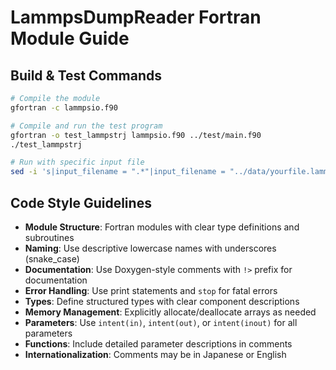 # LammpsDumpReader Fortran Module Guide

## Build & Test Commands
```bash
# Compile the module
gfortran -c lammpsio.f90

# Compile and run the test program
gfortran -o test_lammpstrj lammpsio.f90 ../test/main.f90
./test_lammpstrj

# Run with specific input file
sed -i 's|input_filename = ".*"|input_filename = "../data/yourfile.lammpstrj"|' ../test/main.f90
```

## Code Style Guidelines
- **Module Structure**: Fortran modules with clear type definitions and subroutines
- **Naming**: Use descriptive lowercase names with underscores (snake_case)
- **Documentation**: Use Doxygen-style comments with `!>` prefix for documentation
- **Error Handling**: Use print statements and `stop` for fatal errors
- **Types**: Define structured types with clear component descriptions
- **Memory Management**: Explicitly allocate/deallocate arrays as needed
- **Parameters**: Use `intent(in)`, `intent(out)`, or `intent(inout)` for all parameters
- **Functions**: Include detailed parameter descriptions in comments
- **Internationalization**: Comments may be in Japanese or English